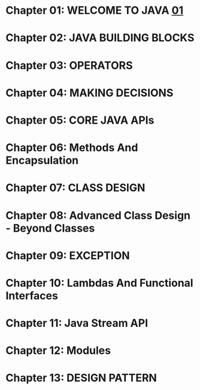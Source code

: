 # Chapter 01: WELCOME TO JAVA [01](https://github.com/zyedtu/ocp_1z0_815-to-ocp_1z0_829/blob/master/src/ocp/chapiter01/README.md)
# Chapter 02: JAVA BUILDING BLOCKS
# Chapter 03: OPERATORS
# Chapter 04: MAKING DECISIONS
# Chapter 05: CORE JAVA APIs
# Chapter 06: Methods And Encapsulation
# Chapter 07: CLASS DESIGN
# Chapter 08: Advanced Class Design - Beyond Classes
# Chapter 09: EXCEPTION
# Chapter 10: Lambdas And Functional Interfaces
# Chapter 11: Java Stream API
# Chapter 12: Modules
# Chapter 13: DESIGN PATTERN  

